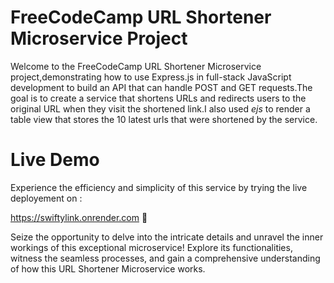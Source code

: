 # FreeCodeCamp URL Shortener Microservice Project

Welcome to the FreeCodeCamp URL Shortener Microservice project,demonstrating how to use Express.js in full-stack JavaScript development to build an API that can handle POST and GET requests.The goal is to create a service that shortens URLs and redirects users to the original URL when they visit the shortened link.I also used <i>ejs</i> to render a table view that stores the 10 latest urls that were shortened by the service.

# Live Demo
Experience the efficiency and simplicity of this service by trying the live deployement on :

https://swiftylink.onrender.com 🔗

Seize the opportunity to delve into the intricate details and unravel the inner workings of this exceptional microservice! Explore its functionalities, witness the seamless processes, and gain a comprehensive understanding of how this URL Shortener Microservice works.

